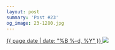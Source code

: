 ```yaml
---
layout: post
summary: 'Post #23'
og_image: 23-1280.jpg
---
```


<p>
 <time>
  <a href="/23">
   {{ page.date | date: "%B %-d, %Y" }}
  </a>
 </time>
 <a href="/23">
  <img data-taken="8/26/2013" sizes="(min-width: 700px) 50vw, calc(100vw - 2rem)" src="{{ site.assets_url }}/23-640.jpg" srcset="{{ site.assets_url }}/23-1280.jpg 1280w, {{ site.assets_url }}/23-960.jpg 960w, {{ site.assets_url }}/23-640.jpg 640w, {{ site.assets_url }}/23-320.jpg 320w"/>
 </a>
</p>
